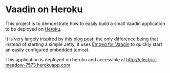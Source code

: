 Vaadin on Heroku
================

This project is to demonstrate how to easily build a small Vaadin application to be deployed on [Heroku](http://www.heroku.com).

It is very largely inspired by [this blog post](http://blog.heroku.com/archives/2011/8/25/java/), the only difference being that instead of starting a simple Jetty, it uses
[Embed for Vaadin](https://vaadin.com/directory#addon/embed-for-vaadin) to quickly start an easily configured embedded tomcat.

This application is deployed on heroku and accessible at http://electric-meadow-7573.herokuapp.com
